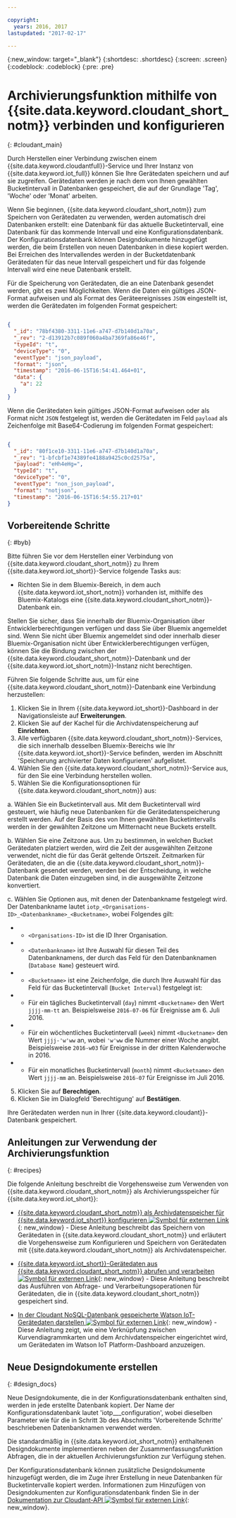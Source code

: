 ```yaml
---

copyright:
  years: 2016, 2017
lastupdated: "2017-02-17"

---
```


{:new_window: target="\_blank"}
{:shortdesc: .shortdesc}
{:screen: .screen}
{:codeblock: .codeblock}
{:pre: .pre}

# Archivierungsfunktion mithilfe von {{site.data.keyword.cloudant_short_notm}} verbinden und konfigurieren  
{: #cloudant_main}

Durch Herstellen einer Verbindung zwischen einem {{site.data.keyword.cloudantfull}}-Service und Ihrer Instanz von {{site.data.keyword.iot_full}} können Sie Ihre Gerätedaten speichern und auf sie zugreifen. Gerätedaten werden je nach dem von Ihnen gewählten Bucketintervall in Datenbanken gespeichert, die auf der Grundlage 'Tag', 'Woche' oder 'Monat' arbeiten.

Wenn Sie beginnen, {{site.data.keyword.cloudant_short_notm}} zum Speichern von Gerätedaten zu verwenden, werden automatisch drei Datenbanken erstellt: eine Datenbank für das aktuelle Bucketintervall, eine Datenbank für das kommende Intervall und eine Konfigurationsdatenbank. Der Konfigurationsdatenbank können Designdokumente hinzugefügt werden, die beim Erstellen von neuen Datenbanken in diese kopiert werden. Bei Erreichen des Intervallendes werden in der Bucketdatenbank Gerätedaten für das neue Intervall gespeichert und für das folgende Intervall wird eine neue Datenbank erstellt.

Für die Speicherung von Gerätedaten, die an eine Datenbank gesendet werden, gibt es zwei Möglichkeiten. Wenn die Daten ein gültiges JSON-Format aufweisen und als Format des Geräteereignisses `JSON` eingestellt ist, werden die Gerätedaten im folgenden Format gespeichert:

```json

{
  "_id": "78bf4380-3311-11e6-a747-d7b140d1a70a",
  "_rev": "2-d13912b7c089f060a4ba7369fa86e46f",
  "typeId": "t",
  "deviceType": "0",
  "eventType": "json_payload",
  "format": "json",
  "timestamp": "2016-06-15T16:54:41.464+01",
  "data": {
    "a": 22
  }
}

```

Wenn die Gerätedaten kein gültiges JSON-Format aufweisen oder als Format nicht `JSON` festgelegt ist, werden die Gerätedaten im Feld `payload` als Zeichenfolge mit Base64-Codierung im folgenden Format gespeichert:

```json

{
  "_id": "80f1ce10-3311-11e6-a747-d7b140d1a70a",
  "_rev": "1-bfcbf1e74389fe4188a9425c0cd2575a",
  "payload": "eHh4eHg=",
  "typeId": "t",
  "deviceType": "0",
  "eventType": "non_json_payload",
  "format": "notjson",
  "timestamp": "2016-06-15T16:54:55.217+01"
}

```

## Vorbereitende Schritte  
{: #byb}

Bitte führen Sie vor dem Herstellen einer Verbindung von {{site.data.keyword.cloudant_short_notm}} zu Ihrem {{site.data.keyword.iot_short}}-Service folgende Tasks aus:

- Richten Sie in dem Bluemix-Bereich, in dem auch {{site.data.keyword.iot_short_notm}} vorhanden ist, mithilfe des Bluemix-Katalogs eine {{site.data.keyword.cloudant_short_notm}}-Datenbank ein.

Stellen Sie sicher, dass Sie innerhalb der Bluemix-Organisation über Entwicklerberechtigungen verfügen und dass Sie über Bluemix angemeldet sind. Wenn Sie nicht über Bluemix angemeldet sind oder innerhalb dieser Bluemix-Organisation nicht über Entwicklerberechtigungen verfügen, können Sie die Bindung zwischen der {{site.data.keyword.cloudant_short_notm}}-Datenbank und der {{site.data.keyword.iot_short_notm}}-Instanz nicht berechtigen.

Führen Sie folgende Schritte aus, um für eine {{site.data.keyword.cloudant_short_notm}}-Datenbank eine Verbindung herzustellen:

1. Klicken Sie in Ihrem {{site.data.keyword.iot_short}}-Dashboard in der Navigationsleiste auf **Erweiterungen**.
2. Klicken Sie auf der Kachel für die Archivdatenspeicherung auf **Einrichten**.
2. Alle verfügbaren {{site.data.keyword.cloudant_short_notm}}-Services, die sich innerhalb desselben Bluemix-Bereichs wie Ihr {{site.data.keyword.iot_short}}-Service befinden, werden im Abschnitt 'Speicherung archivierter Daten konfigurieren' aufgelistet.
3. Wählen Sie den {{site.data.keyword.cloudant_short_notm}}-Service aus, für den Sie eine Verbindung herstellen wollen.
4. Wählen Sie die Konfigurationsoptionen für {{site.data.keyword.cloudant_short_notm}} aus:

  a. Wählen Sie ein Bucketintervall aus. Mit dem Bucketintervall wird gesteuert, wie häufig neue Datenbanken für die Gerätedatenspeicherung erstellt werden. Auf der Basis des von Ihnen gewählten Bucketintervalls werden in der gewählten Zeitzone um Mitternacht neue Buckets erstellt.

  b. Wählen Sie eine Zeitzone aus. Um zu bestimmen, in welchen Bucket Gerätedaten platziert werden, wird die Zeit der ausgewählten Zeitzone verwendet, nicht die für das Gerät geltende Ortszeit. Zeitmarken für Gerätedaten, die an die {{site.data.keyword.cloudant_short_notm}}-Datenbank gesendet werden, werden bei der Entscheidung, in welche Datenbank die Daten einzugeben sind, in die ausgewählte Zeitzone konvertiert.

  c. Wählen Sie Optionen aus, mit denen der Datenbankname festgelegt wird. Der Datenbankname lautet `iotp_<Organisations-ID>_<Datenbankname>_<Bucketname>`, wobei Folgendes gilt:

 +  * `<Organisations-ID>` ist die ID Ihrer Organisation.
 +  * `<Datenbankname>` ist Ihre Auswahl für diesen Teil des Datenbanknamens, der durch das Feld für den Datenbanknamen (`Database Name`) gesteuert wird.
 +  * `<Bucketname>` ist eine Zeichenfolge, die durch Ihre Auswahl für das Feld für das Bucketintervall (`Bucket Interval`) festgelegt ist:
 +    * Für ein tägliches Bucketintervall (`day`) nimmt `<Bucketname>` den Wert `jjjj-mm-tt` an.  Beispielsweise `2016-07-06` für Ereignisse am 6. Juli 2016.
 +    * Für ein wöchentliches Bucketintervall (`week`) nimmt `<Bucketname>` den Wert `jjjj-'w'ww` an, wobei `'w'ww` die Nummer einer Woche angibt.  Beispielsweise `2016-w03` für Ereignisse in der dritten Kalenderwoche in 2016.
 +    * Für ein monatliches Bucketintervall (`month`) nimmt `<Bucketname>` den Wert `jjjj-mm` an.  Beispielsweise `2016-07` für Ereignisse im Juli 2016.

5. Klicken Sie auf **Berechtigen**.
6. Klicken Sie im Dialogfeld 'Berechtigung' auf **Bestätigen**.

Ihre Gerätedaten werden nun in Ihrer {{site.data.keyword.cloudant}}-Datenbank gespeichert.

## Anleitungen zur Verwendung der Archivierungsfunktion  
{: #recipes}

Die folgende Anleitung beschreibt die Vorgehensweise zum Verwenden von {{site.data.keyword.cloudant_short_notm}} als Archivierungsspeicher für {{site.data.keyword.iot_short}}:

- [{{site.data.keyword.cloudant_short_notm}} als Archivdatenspeicher für {{site.data.keyword.iot_short}} konfigurieren ![Symbol für externen Link](../../icons/launch-glyph.svg)](https://developer.ibm.com/recipes/tutorials/cloudant-nosql-db-as-historian-data-storage-for-ibm-watson-iot-parti/){: new_window} - Diese Anleitung beschreibt das Speichern von Gerätedaten in {{site.data.keyword.cloudant_short_notm}} und erläutert die Vorgehensweise zum Konfigurieren und Speichern von Gerätedaten mit {{site.data.keyword.cloudant_short_notm}} als Archivdatenspeicher.

- [{{site.data.keyword.iot_short}}-Gerätedaten aus {{site.data.keyword.cloudant_short_notm}} abrufen und verarbeiten ![Symbol für externen Link](../../icons/launch-glyph.svg)](https://developer.ibm.com/recipes/tutorials/cloudant-nosql-db-as-historian-data-storage-for-ibm-watson-iot-partii){: new_window} - Diese Anleitung beschreibt das Ausführen von Abfrage- und Verarbeitungsoperationen für Gerätedaten, die in {{site.data.keyword.cloudant_short_notm}} gespeichert sind.

- [In der Cloudant NoSQL-Datenbank gespeicherte Watson IoT-Gerätedaten darstellen ![Symbol für externen Link](../../icons/launch-glyph.svg)](https://developer.ibm.com/recipes/?post_type=pnext_tutorial&p=27327){: new_window} - Diese Anleitung zeigt, wie eine Verknüpfung zwischen Kurvendiagrammkarten und dem Archivdatenspeicher eingerichtet wird, um Gerätedaten im Watson IoT Platform-Dashboard anzuzeigen.


## Neue Designdokumente erstellen  
{: #design_docs}

Neue Designdokumente, die in der Konfigurationsdatenbank enthalten sind, werden in jede erstellte Datenbank kopiert. Der Name der Konfigurationsdatenbank lautet 'iotp_<Organisations-ID>_<Auswahl>_configuration', wobei dieselben Parameter wie für die in Schritt 3b des Abschnitts 'Vorbereitende Schritte' beschriebenen Datenbanknamen verwendet werden.

Die standardmäßig in {{site.data.keyword.iot_short_notm}} enthaltenen Designdokumente implementieren neben der Zusammenfassungsfunktion Abfragen, die in der aktuellen Archivierungsfunktion zur Verfügung stehen.

Der Konfigurationsdatenbank können zusätzliche Designdokumente hinzugefügt werden, die im Zuge ihrer Erstellung in neue Datenbanken für Bucketintervalle kopiert werden. Informationen zum Hinzufügen von Designdokumenten zur Konfigurationsdatenbank finden Sie in der [Dokumentation zur Cloudant-API ![Symbol für externen Link](../icons/launch-glyph.svg)](https://docs.cloudant.com/document.html){: new_window}.

<!--  # Related links
{: #rellinks}
* [Querying your {{site.data.keyword.cloudant_short_notm}}](link) -->
